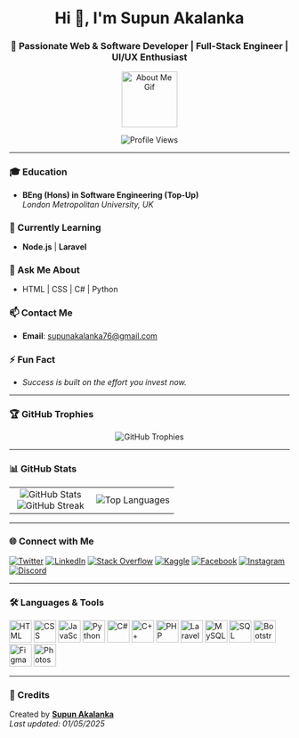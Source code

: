 <h1 align="center">Hi 👋, I'm Supun Akalanka</h1>
<h3 align="center">🚀 Passionate Web & Software Developer | Full-Stack Engineer | UI/UX Enthusiast</h3>

<p align="center">
  <img src="https://github.com/7oSkaaa/7oSkaaa/blob/main/Images/about_me.gif?raw=true" width="100" height="100" alt="About Me Gif" />
</p>

<p align="center">
  <img src="https://komarev.com/ghpvc/?username=supunakalanka76&label=Profile%20views&color=0e75b6&style=flat" alt="Profile Views" />
</p>

---

### 🎓 Education
- **BEng (Hons) in Software Engineering (Top-Up)**  
  *London Metropolitan University, UK*

### 🌱 Currently Learning
- **Node.js** | **Laravel**

### 💬 Ask Me About
- HTML | CSS | C# | Python

### 📫 Contact Me
- **Email**: supunakalanka76@gmail.com

### ⚡ Fun Fact
- *Success is built on the effort you invest now.*

---

### 🏆 GitHub Trophies
<p align="center">
  <img src="https://github-profile-trophy.vercel.app/?username=supunakalanka76&theme=algolia" alt="GitHub Trophies" />
</p>

---

### 📊 GitHub Stats

<table align="center">
  <tr>
    <td align="center" width="50%">
      <img src="https://github-readme-stats.vercel.app/api?username=supunakalanka76&show_icons=true&theme=dark&count_private=true" alt="GitHub Stats" />
      <br />
      <img src="https://github-readme-streak-stats.herokuapp.com/?user=supunakalanka76&theme=dark&hide_border=false" alt="GitHub Streak" />
    </td>
    <td align="center" width="50%">
      <img src="https://github-readme-stats.anuraghazra1.vercel.app/api/top-langs/?username=supunakalanka76&layout=compact&theme=dark" alt="Top Languages" />
    </td>
  </tr>
</table>

---

### 🌐 Connect with Me

<p align="left">
  <a href="https://twitter.com/supunakalanka76" target="_blank"><img src="https://img.shields.io/badge/Twitter-%231DA1F2.svg?style=flat&logo=twitter&logoColor=white" alt="Twitter" /></a>
  <a href="https://linkedin.com/in/supun-akalanka-420203294" target="_blank"><img src="https://img.shields.io/badge/LinkedIn-%230077B5.svg?style=flat&logo=linkedin&logoColor=white" alt="LinkedIn" /></a>
  <a href="https://stackoverflow.com/users/26012393" target="_blank"><img src="https://img.shields.io/badge/StackOverflow-FE7A16.svg?style=flat&logo=stack-overflow&logoColor=white" alt="Stack Overflow" /></a>
  <a href="https://kaggle.com/supunakalanka76" target="_blank"><img src="https://img.shields.io/badge/Kaggle-20BEFF.svg?style=flat&logo=kaggle&logoColor=white" alt="Kaggle" /></a>
  <a href="https://fb.com/supunakalanka76" target="_blank"><img src="https://img.shields.io/badge/Facebook-%231877F2.svg?style=flat&logo=facebook&logoColor=white" alt="Facebook" /></a>
  <a href="https://instagram.com/supun_akalanka7" target="_blank"><img src="https://img.shields.io/badge/Instagram-%23E4405F.svg?style=flat&logo=instagram&logoColor=white" alt="Instagram" /></a>
  <a href="https://discord.gg/https://discord.com/channels/@me" target="_blank"><img src="https://img.shields.io/badge/Discord-%237289DA.svg?style=flat&logo=discord&logoColor=white" alt="Discord" /></a>
</p>

---

### 🛠️ Languages & Tools

<p align="left">
  <img src="https://github.com/Scar1109/skill-icons/blob/main/icons/HTML.svg" alt="HTML" width="40" />
  <img src="https://github.com/Scar1109/skill-icons/blob/main/icons/CSS.svg" alt="CSS" width="40" />
  <img src="https://github.com/Scar1109/skill-icons/blob/main/icons/JavaScript.svg" alt="JavaScript" width="40" />
  <img src="https://github.com/Scar1109/skill-icons/blob/main/icons/Python-Dark.svg" alt="Python" width="40" />
  <img src="https://github.com/Scar1109/skill-icons/blob/main/icons/CS.svg" alt="C#" width="40" />
  <img src="https://github.com/Scar1109/skill-icons/blob/main/icons/CPP.svg" alt="C++" width="40" />
  <img src="https://github.com/Scar1109/skill-icons/blob/main/icons/PHP-Dark.svg" alt="PHP" width="40" />
  <img src="https://github.com/Scar1109/skill-icons/blob/main/icons/Laravel-Dark.svg" alt="Laravel" width="40" />
  <img src="https://github.com/Scar1109/skill-icons/blob/main/icons/MySQL-Dark.svg" alt="MySQL" width="40" />
  <img src="https://www.svgrepo.com/show/303229/microsoft-sql-server-logo.svg" alt="SQL Server" width="40" />
  <img src="https://github.com/Scar1109/skill-icons/blob/main/icons/Bootstrap.svg" alt="Bootstrap" width="40" />
  <img src="https://github.com/Scar1109/skill-icons/blob/main/icons/Figma-Dark.svg" alt="Figma" width="40" />
  <img src="https://github.com/Scar1109/skill-icons/blob/main/icons/Photoshop.svg" alt="Photoshop" width="40" />
</p>

---

### 📝 Credits
Created by **[Supun Akalanka](https://github.com/supunakalanka76)**  
_Last updated: 01/05/2025_
